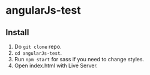 # angularJs-test

## Install

1. Do `git clone` repo.
2. `cd angularJs-test`.
3. Run `npm start` for sass if you need to change styles.
4. Open index.html with Live Server.
